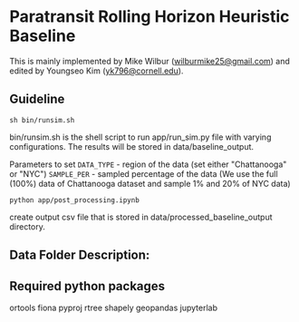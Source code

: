# Paratransit Rolling Horizon Heuristic Baseline

This is mainly implemented by Mike Wilbur (wilburmike25@gmail.com) and edited by Youngseo Kim (yk796@cornell.edu). 

## Guideline 

```
sh bin/runsim.sh
```
bin/runsim.sh is the shell script to run app/run_sim.py file with varying configurations. The results will be stored in data/baseline_output.

Parameters to set 
```DATA_TYPE``` - region of the data (set either "Chattanooga" or "NYC")
```SAMPLE_PER``` - sampled percentage of the data (We use the full (100%) data of Chattanooga dataset and sample 1% and 20% of NYC data)

```
python app/post_processing.ipynb
```
create output csv file that is stored in data/processed_baseline_output directory. 

## Data Folder Description:


## Required python packages

ortools
fiona
pyproj
rtree
shapely
geopandas
jupyterlab
